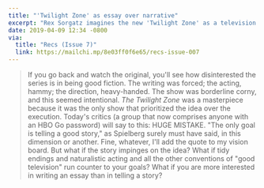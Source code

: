 ```yaml
---
title: "'Twilight Zone' as essay over narrative"
excerpt: "Rex Sorgatz imagines the new 'Twilight Zone' as a television essay."
date: 2019-04-09 12:34 -0800
via:
  title: "Recs (Issue 7)"
  link: https://mailchi.mp/8e03ff0f6e65/recs-issue-007
---
```


> If you go back and watch the original, you'll see how disinterested the series is in being good fiction. The writing was forced; the acting, hammy; the direction, heavy-handed. The show was borderline corny, and this seemed intentional. _The Twilight Zone_ was a masterpiece because it was the only show that prioritized the idea over the execution. Today's critics (a group that now comprises anyone with an HBO Go password) will say to this: HUGE MISTAKE. "The only goal is telling a good story," as Spielberg surely must have said, in this dimension or another. Fine, whatever, I'll add the quote to my vision board. But what if the story impinges on the idea? What if tidy endings and naturalistic acting and all the other conventions of "good television" run counter to your goals? What if you are more interested in writing an essay than in telling a story?
